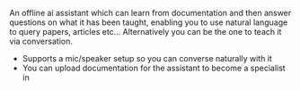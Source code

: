 An offline ai assistant which can learn from documentation and then answer questions on what it has been taught, enabling you to use natural language to query papers, articles etc... Alternatively you can be the one to teach it via conversation.

- Supports a mic/speaker setup so you can converse naturally with it
- You can upload documentation for the assistant to become a specialist in
